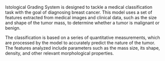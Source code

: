 Istological Grading System is designed to tackle a medical classification task with the goal of diagnosing breast cancer. This model uses a set of features extracted from medical images and clinical data, such as the size and shape of the tumor mass, to determine whether a tumor is malignant or benign.

The classification is based on a series of quantitative measurements, which are processed by the model to accurately predict the nature of the tumor. The features analyzed include parameters such as the mass size, its shape, density, and other relevant morphological properties.